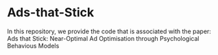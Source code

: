 # Ads-that-Stick
In this repository, we provide the code that is associated with the paper: Ads that Stick: Near-Optimal Ad Optimisation through Psychological Behavious Models
